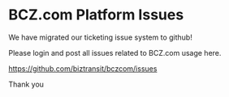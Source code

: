 # BCZ.com Platform Issues

We have migrated our ticketing issue system to github!

Please login and post all issues related to BCZ.com usage here.


https://github.com/biztransit/bczcom/issues

Thank you
